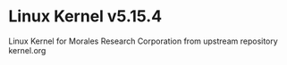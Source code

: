 # Linux Kernel v5.15.4
Linux Kernel for Morales Research Corporation from upstream repository kernel.org
